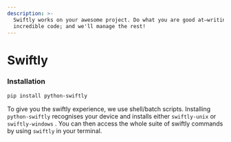 ```yaml
---
description: >-
  Swiftly works on your awesome project. Do what you are good at—writing
  incredible code; and we'll manage the rest!
---
```


# Swiftly

### Installation

```bash
pip install python-swiftly
```

To give you the swiftly experience, we use shell/batch scripts. Installing `python-swiftly` recognises your device and installs either `swiftly-unix` or `swiftly-windows` . You can then access the whole suite of swiftly commands by using `swiftly` in your terminal.
